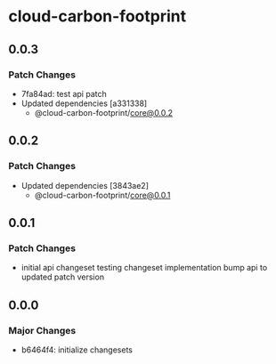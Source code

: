 # cloud-carbon-footprint

## 0.0.3

### Patch Changes

- 7fa84ad: test api patch
- Updated dependencies [a331338]
  - @cloud-carbon-footprint/core@0.0.2

## 0.0.2

### Patch Changes

- Updated dependencies [3843ae2]
  - @cloud-carbon-footprint/core@0.0.1

## 0.0.1

### Patch Changes

- initial api changeset
  testing changeset implementation
  bump api to updated patch version

## 0.0.0

### Major Changes

- b6464f4: initialize changesets
